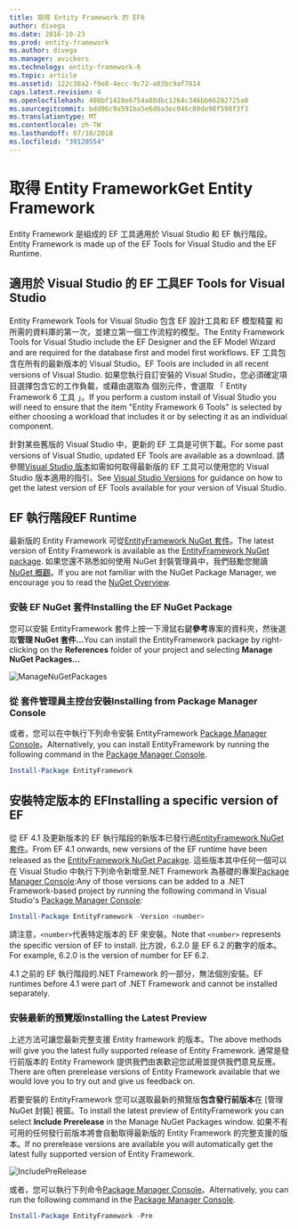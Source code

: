 ```yaml
---
title: 取得 Entity Framework 的 EF6
author: divega
ms.date: 2016-10-23
ms.prod: entity-framework
ms.author: divega
ms.manager: avickers
ms.technology: entity-framework-6
ms.topic: article
ms.assetid: 122c38a2-f9e8-4ecc-9c72-a83bc9af7814
caps.latest.revision: 4
ms.openlocfilehash: 400bf1428e6754a88dbc1264c346bb66282725a0
ms.sourcegitcommit: bdd06c9a591ba5e6d6a3ec046c80de98f598f3f3
ms.translationtype: MT
ms.contentlocale: zh-TW
ms.lasthandoff: 07/10/2018
ms.locfileid: "39120554"
---
```

# <a name="get-entity-framework"></a><span data-ttu-id="fb216-102">取得 Entity Framework</span><span class="sxs-lookup"><span data-stu-id="fb216-102">Get Entity Framework</span></span>
<span data-ttu-id="fb216-103">Entity Framework 是組成的 EF 工具適用於 Visual Studio 和 EF 執行階段。</span><span class="sxs-lookup"><span data-stu-id="fb216-103">Entity Framework is made up of the EF Tools for Visual Studio and the EF Runtime.</span></span>

## <a name="ef-tools-for-visual-studio"></a><span data-ttu-id="fb216-104">適用於 Visual Studio 的 EF 工具</span><span class="sxs-lookup"><span data-stu-id="fb216-104">EF Tools for Visual Studio</span></span>

<span data-ttu-id="fb216-105">Entity Framework Tools for Visual Studio 包含 EF 設計工具和 EF 模型精靈 和所需的資料庫的第一次，並建立第一個工作流程的模型。</span><span class="sxs-lookup"><span data-stu-id="fb216-105">The Entity Framework Tools for Visual Studio include the EF Designer and the EF Model Wizard and are required for the database first and model first workflows.</span></span> <span data-ttu-id="fb216-106">EF 工具包含在所有的最新版本的 Visual Studio。</span><span class="sxs-lookup"><span data-stu-id="fb216-106">EF Tools are included in all recent versions of Visual Studio.</span></span> <span data-ttu-id="fb216-107">如果您執行自訂安裝的 Visual Studio，您必須確定項目選擇包含它的工作負載，或藉由選取為 個別元件，會選取 「 Entity Framework 6 工具 」。</span><span class="sxs-lookup"><span data-stu-id="fb216-107">If you perform a custom install of Visual Studio you will need to ensure that the item "Entity Framework 6 Tools" is selected by either choosing a workload that includes it or by selecting it as an individual component.</span></span>

<span data-ttu-id="fb216-108">針對某些舊版的 Visual Studio 中，更新的 EF 工具是可供下載。</span><span class="sxs-lookup"><span data-stu-id="fb216-108">For some past versions of Visual Studio, updated EF Tools are available as a download.</span></span> <span data-ttu-id="fb216-109">請參閱[Visual Studio 版本](~/ef6/what-is-new/visual-studio.md)如需如何取得最新版的 EF 工具可以使用您的 Visual Studio 版本適用的指引。</span><span class="sxs-lookup"><span data-stu-id="fb216-109">See [Visual Studio Versions](~/ef6/what-is-new/visual-studio.md) for guidance on how to get the latest version of EF Tools available for your version of Visual Studio.</span></span>

## <a name="ef-runtime"></a><span data-ttu-id="fb216-110">EF 執行階段</span><span class="sxs-lookup"><span data-stu-id="fb216-110">EF Runtime</span></span>

<span data-ttu-id="fb216-111">最新版的 Entity Framework 可從[EntityFramework NuGet 套件](http://nuget.org/packages/EntityFramework/)。</span><span class="sxs-lookup"><span data-stu-id="fb216-111">The latest version of Entity Framework is available as the [EntityFramework NuGet package](http://nuget.org/packages/EntityFramework/).</span></span> <span data-ttu-id="fb216-112">如果您還不熟悉如何使用 NuGet 封裝管理員中，我們鼓勵您閱讀[NuGet 概觀](https://docs.microsoft.com/nuget/consume-packages/overview-and-workflow)。</span><span class="sxs-lookup"><span data-stu-id="fb216-112">If you are not familiar with the NuGet Package Manager, we encourage you to read the [NuGet Overview](https://docs.microsoft.com/nuget/consume-packages/overview-and-workflow).</span></span>

### <a name="installing-the-ef-nuget-package"></a><span data-ttu-id="fb216-113">安裝 EF NuGet 套件</span><span class="sxs-lookup"><span data-stu-id="fb216-113">Installing the EF NuGet Package</span></span>

<span data-ttu-id="fb216-114">您可以安裝 EntityFramework 套件上按一下滑鼠右鍵**參考**專案的資料夾，然後選取**管理 NuGet 套件...**</span><span class="sxs-lookup"><span data-stu-id="fb216-114">You can install the EntityFramework package by right-clicking on the **References** folder of your project and selecting **Manage NuGet Packages…**</span></span>

![ManageNuGetPackages](~/ef6/media/managenugetpackages.png)

### <a name="installing-from-package-manager-console"></a><span data-ttu-id="fb216-116">從 套件管理員主控台安裝</span><span class="sxs-lookup"><span data-stu-id="fb216-116">Installing from Package Manager Console</span></span>

<span data-ttu-id="fb216-117">或者，您可以在中執行下列命令安裝 EntityFramework [Package Manager Console](http://docs.nuget.org/docs/start-here/using-the-package-manager-console)。</span><span class="sxs-lookup"><span data-stu-id="fb216-117">Alternatively, you can install EntityFramework by running the following command in the [Package Manager Console](http://docs.nuget.org/docs/start-here/using-the-package-manager-console).</span></span>

``` powershell
Install-Package EntityFramework
```

## <a name="installing-a-specific-version-of-ef"></a><span data-ttu-id="fb216-118">安裝特定版本的 EF</span><span class="sxs-lookup"><span data-stu-id="fb216-118">Installing a specific version of EF</span></span>

<span data-ttu-id="fb216-119">從 EF 4.1 及更新版本的 EF 執行階段的新版本已發行過[EntityFramework NuGet 套件](https://www.nuget.org/packages/EntityFramework/)。</span><span class="sxs-lookup"><span data-stu-id="fb216-119">From EF 4.1 onwards, new versions of the EF runtime have been released as the [EntityFramework NuGet Pacakge](https://www.nuget.org/packages/EntityFramework/).</span></span> <span data-ttu-id="fb216-120">這些版本其中任何一個可以在 Visual Studio 中執行下列命令新增至.NET Framework 為基礎的專案[Package Manager Console](http://docs.nuget.org/docs/start-here/using-the-package-manager-console):</span><span class="sxs-lookup"><span data-stu-id="fb216-120">Any of those versions can be added to a .NET Framework-based project by running the following command in Visual Studio's [Package Manager Console](http://docs.nuget.org/docs/start-here/using-the-package-manager-console):</span></span>

``` powershell
Install-Package EntityFramework -Version <number>
```

<span data-ttu-id="fb216-121">請注意，`<number>`代表特定版本的 EF 來安裝。</span><span class="sxs-lookup"><span data-stu-id="fb216-121">Note that `<number>` represents the specific version of EF to install.</span></span> <span data-ttu-id="fb216-122">比方說，6.2.0 是 EF 6.2 的數字的版本。</span><span class="sxs-lookup"><span data-stu-id="fb216-122">For example, 6.2.0 is the version of number for EF 6.2.</span></span>   

<span data-ttu-id="fb216-123">4.1 之前的 EF 執行階段的.NET Framework 的一部分，無法個別安裝。</span><span class="sxs-lookup"><span data-stu-id="fb216-123">EF runtimes before 4.1 were part of .NET Framework and cannot be installed separately.</span></span>

### <a name="installing-the-latest-preview"></a><span data-ttu-id="fb216-124">安裝最新的預覽版</span><span class="sxs-lookup"><span data-stu-id="fb216-124">Installing the Latest Preview</span></span>

<span data-ttu-id="fb216-125">上述方法可讓您最新完整支援 Entity framework 的版本。</span><span class="sxs-lookup"><span data-stu-id="fb216-125">The above methods will give you the latest fully supported release of Entity Framework.</span></span> <span data-ttu-id="fb216-126">通常是發行前版本的 Entity Framework 提供我們由衷歡迎您試用並提供我們意見反應。</span><span class="sxs-lookup"><span data-stu-id="fb216-126">There are often prerelease versions of Entity Framework available that we would love you to try out and give us feedback on.</span></span>

<span data-ttu-id="fb216-127">若要安裝的 EntityFramework 您可以選取最新的預覽版**包含發行前版本**在 [管理 NuGet 封裝] 視窗。</span><span class="sxs-lookup"><span data-stu-id="fb216-127">To install the latest preview of EntityFramework you can select **Include Prerelease** in the Manage NuGet Packages window.</span></span> <span data-ttu-id="fb216-128">如果不有可用的任何發行前版本將會自動取得最新版的 Entity Framework 的完整支援的版本。</span><span class="sxs-lookup"><span data-stu-id="fb216-128">If no prerelease versions are available you will automatically get the latest fully supported version of Entity Framework.</span></span>

![IncludePreRelease](~/ef6/media/includeprerelease.png)

<span data-ttu-id="fb216-130">或者，您可以執行下列命令[Package Manager Console](http://docs.nuget.org/docs/start-here/using-the-package-manager-console)。</span><span class="sxs-lookup"><span data-stu-id="fb216-130">Alternatively, you can run the following command in the [Package Manager Console](http://docs.nuget.org/docs/start-here/using-the-package-manager-console).</span></span>

``` powershell
Install-Package EntityFramework -Pre
```
